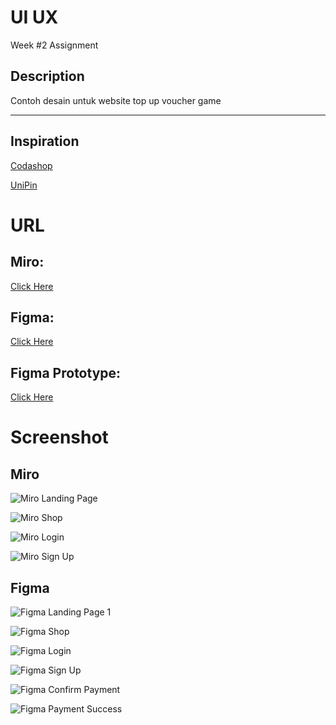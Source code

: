 # UI UX
Week #2 Assignment

## Description

Contoh desain untuk website top up voucher game
<hr>

## Inspiration

[Codashop](https://www.codashop.com/id-id)

[UniPin](https://www.unipin.com/)

<h1>URL</h1> 

## Miro: 

[Click Here](https://miro.com/app/board/uXjVPumu9Rk=/?share_link_id=806344847556)

## Figma: 

[Click Here](https://www.figma.com/file/vXSTdTRVgtUVoXOXulCuY7/WEEK-2-ASSIGNMENT?node-id=0%3A1&t=LaFKOq6OrNhtUlEX-1)

## Figma Prototype: 

[Click Here](https://www.figma.com/proto/vXSTdTRVgtUVoXOXulCuY7/WEEK-2-ASSIGNMENT?page-id=0%3A1&node-id=171%3A84&viewport=-2962%2C472%2C0.82&scaling=scale-down&starting-point-node-id=103%3A3&show-proto-sidebar=1)


<h1>Screenshot</>

## Miro

![Miro Landing Page](images/MIRO-LANDING_PAGE.png)

![Miro Shop](images/MIRO-SHOP.png)

![Miro Login](images/MIRO-LOGIN.png)

![Miro Sign Up](images/MIRO-SIGN_UP.png)

## Figma

![Figma Landing Page 1](images/FIGMA-LANDING_PAGE_1.png)

![Figma Shop](images/FIGMA-SHOP.png)

![Figma Login](images/FIGMA-LOGIN.png)

![Figma Sign Up](images/FIGMA-SIGN_UP.png)

![Figma Confirm Payment](images/FIGMA-CONFIRM_PAYMENT.png)

![Figma Payment Success](images/FIGMA-PAYMENT_SUCCESS.png)